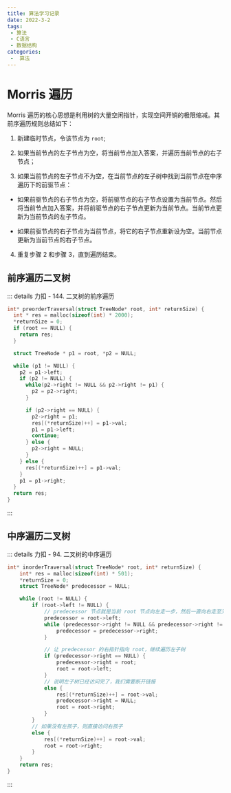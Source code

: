 ```yaml
---
title: 算法学习记录
date: 2022-3-2
tags:
 - 算法
 - C语言
 - 数据结构
categories:
 -  算法
---
```


# Morris 遍历
Morris 遍历的核心思想是利用树的大量空闲指针，实现空间开销的极限缩减。其前序遍历规则总结如下：

1. 新建临时节点，令该节点为 `root`;

2. 如果当前节点的左子节点为空，将当前节点加入答案，并遍历当前节点的右子节点；

3. 如果当前节点的左子节点不为空，在当前节点的左子树中找到当前节点在中序遍历下的前驱节点：
  - 如果前驱节点的右子节点为空，将前驱节点的右子节点设置为当前节点。然后将当前节点加入答案，并将前驱节点的右子节点更新为当前节点。当前节点更新为当前节点的左子节点。

  - 如果前驱节点的右子节点为当前节点，将它的右子节点重新设为空。当前节点更新为当前节点的右子节点。

4. 重复步骤 2 和步骤 3，直到遍历结束。

## 前序遍历二叉树

::: details 力扣 - 144. 二叉树的前序遍历
```c
int* preorderTraversal(struct TreeNode* root, int* returnSize) {
  int * res = malloc(sizeof(int) * 2000);
  *returnSize = 0;
  if (root == NULL) {
    return res;
  }

  struct TreeNode * p1 = root, *p2 = NULL;

  while (p1 != NULL) {
    p2 = p1->left;
    if (p2 != NULL) {
      while(p2->right != NULL && p2->right != p1) {
        p2 = p2->right;
      }

      if (p2->right == NULL) {
        p2->right = p1;
        res[(*returnSize)++] = p1->val;
        p1 = p1->left;
        continue;
      } else {
        p2->right = NULL;
      }
    } else {
      res[(*returnSize)++] = p1->val;
    }
    p1 = p1->right;
  }
  return res;
}
```
:::

## 中序遍历二叉树

::: details 力扣 - 94. 二叉树的中序遍历
```c
int* inorderTraversal(struct TreeNode* root, int* returnSize) {
    int* res = malloc(sizeof(int) * 501);
    *returnSize = 0;
    struct TreeNode* predecessor = NULL;

    while (root != NULL) {
        if (root->left != NULL) {
            // predecessor 节点就是当前 root 节点向左走一步，然后一直向右走至无法走为止
            predecessor = root->left;
            while (predecessor->right != NULL && predecessor->right != root) {
                predecessor = predecessor->right;
            }

            // 让 predecessor 的右指针指向 root，继续遍历左子树
            if (predecessor->right == NULL) {
                predecessor->right = root;
                root = root->left;
            }
            // 说明左子树已经访问完了，我们需要断开链接
            else {
                res[(*returnSize)++] = root->val;
                predecessor->right = NULL;
                root = root->right;
            }
        }
        // 如果没有左孩子，则直接访问右孩子
        else {
            res[(*returnSize)++] = root->val;
            root = root->right;
        }
    }
    return res;
}
```
:::

